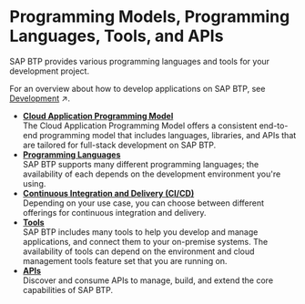 <!-- loio70bbcb4d58cd495ca19f9807d60d8ba9 -->

# Programming Models, Programming Languages, Tools, and APIs

SAP BTP provides various programming languages and tools for your development project.



For an overview about how to develop applications on SAP BTP, see [Development](https://help.sap.com/viewer/50fd4b19521f4bec9ee9cc6c72a90872//en-US/c2fec62b49fa43b8bd945c85ecc2e5bd.html "Develop and run business applications on SAP Business Technology Platform (SAP BTP) using our cloud application programming model, APIs, services, tools, and capabilities.") :arrow_upper_right:.

-   **[Cloud Application Programming Model](Cloud_Application_Programming_Model_042061d.md "
		The Cloud Application Programming Model offers a consistent end-to-end programming model that
                                        includes languages, libraries, and APIs that are tailored for full-stack development on SAP BTP.")**  
 The Cloud Application Programming Model offers a consistent end-to-end programming model that includes languages, libraries, and APIs that are tailored for full-stack development on SAP BTP.
-   **[Programming Languages](Programming_Languages_c13bab7.md#loioc13bab7c106948f588e7bf5808a2ef4b "SAP BTP supports many different
                                        programming languages; the availability of each depends on the development environment you're using.")**  
SAP BTP supports many different programming languages; the availability of each depends on the development environment you're using.
-   **[Continuous Integration and Delivery \(CI/CD\)](Continuous_Integration_and_Delivery_(CICD)_fe74df5.md "Depending on your use case, you can choose between different offerings for continuous integration and
                                        delivery.")**  
Depending on your use case, you can choose between different offerings for continuous integration and delivery.
-   **[Tools](Tools_7f95cfa.md "SAP BTP includes many tools to help you develop and manage applications,
		and connect them to your on-premise systems. The availability of tools can depend on the environment and cloud management tools feature set
		that you are running on. ")**  
SAP BTP includes many tools to help you develop and manage applications, and connect them to your on-premise systems. The availability of tools can depend on the environment and cloud management tools feature set that you are running on.
-   **[APIs](APIs_d1d1107.md "Discover and consume APIs to manage, build, and extend the core capabilities of SAP BTP.")**  
Discover and consume APIs to manage, build, and extend the core capabilities of SAP BTP.

